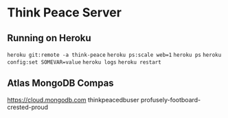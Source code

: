 # Think Peace Server

## Running on Heroku
`heroku git:remote -a think-peace`
`heroku ps:scale web=1`
`heroku ps`
`heroku config:set SOMEVAR=value`
`heroku logs`
`heroku restart`

## Atlas MongoDB Compas
https://cloud.mongodb.com
thinkpeacedbuser profusely-footboard-crested-proud
